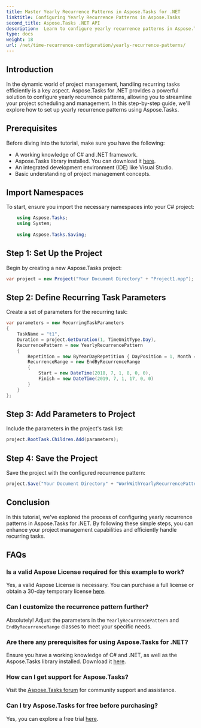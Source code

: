 ```yaml
---
title: Master Yearly Recurrence Patterns in Aspose.Tasks for .NET
linktitle: Configuring Yearly Recurrence Patterns in Aspose.Tasks
second_title: Aspose.Tasks .NET API
description:  Learn to configure yearly recurrence patterns in Aspose.Tasks for .NET. Enhance your project management skills with this step-by-step guide.
type: docs
weight: 18
url: /net/time-recurrence-configuration/yearly-recurrence-patterns/
---
```

## Introduction
In the dynamic world of project management, handling recurring tasks efficiently is a key aspect. Aspose.Tasks for .NET provides a powerful solution to configure yearly recurrence patterns, allowing you to streamline your project scheduling and management. In this step-by-step guide, we'll explore how to set up yearly recurrence patterns using Aspose.Tasks.
## Prerequisites
Before diving into the tutorial, make sure you have the following:
- A working knowledge of C# and .NET framework.
- Aspose.Tasks library installed. You can download it [here](https://releases.aspose.com/tasks/net/).
- An integrated development environment (IDE) like Visual Studio.
- Basic understanding of project management concepts.
## Import Namespaces
To start, ensure you import the necessary namespaces into your C# project:
```csharp
    using Aspose.Tasks;
    using System;
    
    using Aspose.Tasks.Saving;
```
## Step 1: Set Up the Project
Begin by creating a new Aspose.Tasks project:
```csharp
var project = new Project("Your Document Directory" + "Project1.mpp");
```
## Step 2: Define Recurring Task Parameters
Create a set of parameters for the recurring task:
```csharp
var parameters = new RecurringTaskParameters
{
    TaskName = "t1",
    Duration = project.GetDuration(1, TimeUnitType.Day),
    RecurrencePattern = new YearlyRecurrencePattern
    {
        Repetition = new ByYearDayRepetition { DayPosition = 1, Month = Month.July },
        RecurrenceRange = new EndByRecurrenceRange
        {
            Start = new DateTime(2018, 7, 1, 8, 0, 0),
            Finish = new DateTime(2019, 7, 1, 17, 0, 0)
        }
    }
};
```
## Step 3: Add Parameters to Project
Include the parameters in the project's task list:
```csharp
project.RootTask.Children.Add(parameters);
```
## Step 4: Save the Project
Save the project with the configured recurrence pattern:
```csharp
project.Save("Your Document Directory" + "WorkWithYearlyRecurrencePattern_out.mpp", SaveFileFormat.Mpp);
```
## Conclusion
In this tutorial, we've explored the process of configuring yearly recurrence patterns in Aspose.Tasks for .NET. By following these simple steps, you can enhance your project management capabilities and efficiently handle recurring tasks.
## FAQs
### Is a valid Aspose License required for this example to work?
Yes, a valid Aspose License is necessary. You can purchase a full license or obtain a 30-day temporary license [here](https://purchase.aspose.com/temporary-license/).
### Can I customize the recurrence pattern further?
Absolutely! Adjust the parameters in the `YearlyRecurrencePattern` and `EndByRecurrenceRange` classes to meet your specific needs.
### Are there any prerequisites for using Aspose.Tasks for .NET?
Ensure you have a working knowledge of C# and .NET, as well as the Aspose.Tasks library installed. Download it [here](https://releases.aspose.com/tasks/net/).
### How can I get support for Aspose.Tasks?
Visit the [Aspose.Tasks forum](https://forum.aspose.com/c/tasks/15) for community support and assistance.
### Can I try Aspose.Tasks for free before purchasing?
Yes, you can explore a free trial [here](https://releases.aspose.com/).
